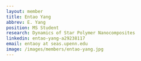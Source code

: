 ```yaml
---
layout: member
title: Entao Yang
abbrev: E. Yang
position: MS Student
research: Dynamics of Star Polymer Nanocomposites
linkedin: entao-yang-a29238117
email: entaoy at seas.upenn.edu
image: /images/members/entao-yang.jpg
---
```

